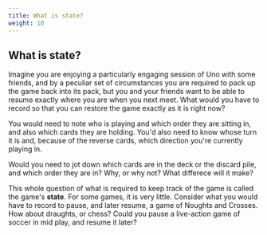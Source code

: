 ```yaml
---
title: What is state?
weight: 10
---
```

## What is state?
Imagine you are enjoying a particularly engaging session of Uno with some friends, and by a peculiar set of circumstances you are required to pack up the game back into its pack, but you and your friends want to be able to resume exactly where you are when you next meet. What would you have to record so that you can restore the game exactly as it is right now?

You would need to note who is playing and which order they are sitting in, and also which cards they are holding. You'd also need to know whose turn it is and, because of the reverse cards, which direction you're currently playing in.

Would you need to jot down which cards are in the deck or the discard pile, and which order they are in? Why, or why not? What differece will it make?

This whole question of what is required to keep track of the game is called the game's **state**. For some games, it is very little. Consider what you would have to record to pause, and later resume, a game of Noughts and Crosses. How about draughts, or chess? Could you pause a live-action game of soccer in mid play, and resume it later?
